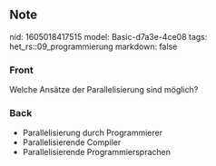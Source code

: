 ## Note
nid: 1605018417515
model: Basic-d7a3e-4ce08
tags: het_rs::09_programmierung
markdown: false

### Front
<p><span>Welche Ansätze der Parallelisierung sind möglich?</span>

### Back
<ul>
  <li><span>Parallelisierung durch Programmierer</span>
  <li><span>Parallelisierende Compiler</span>
  <li><span>Parallelisierende Programmiersprachen</span>
</ul>
